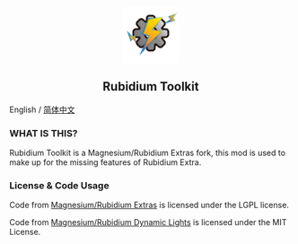 <p align="center">
 <img width="100px" src="icon/RubidiumToolkit.png" align="center" alt="Rubidium Toolkit Logo" />
 <h2 align="center">Rubidium Toolkit</h2>
 <p align="center"></p>

English / [简体中文](README-ZHCN.md) 

### WHAT IS THIS?
Rubidium Toolkit is a Magnesium/Rubidium Extras fork, this mod is used to make up for the missing features of Rubidium Extra.

### License & Code Usage
Code from [Magnesium/Rubidium Extras](https://github.com/TeamDeusVult/MagnesiumExtras) is licensed under the LGPL license.

Code from [Magnesium/Rubidium Dynamic Lights](https://github.com/TeamDeusVult/DynamicLightsReforged) is licensed under the MIT License.